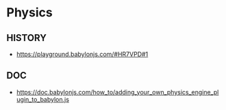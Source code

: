 # Physics

## HISTORY

- https://playground.babylonjs.com/#HR7VPD#1

## DOC

- https://doc.babylonjs.com/how_to/adding_your_own_physics_engine_plugin_to_babylon.js

